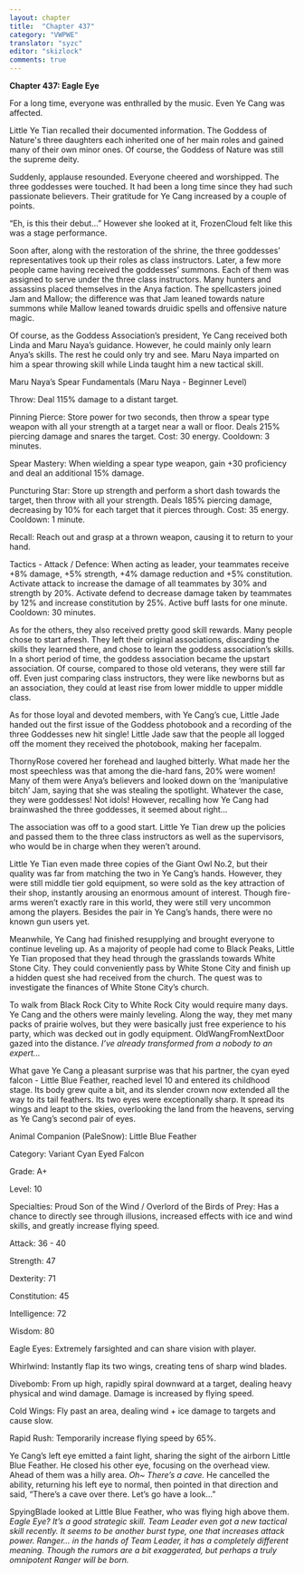 ```yaml
---
layout: chapter
title:  "Chapter 437"
category: "VWPWE"
translator: "syzc"
editor: "skizlock"
comments: true
---
```


**Chapter 437: Eagle Eye**

For a long time, everyone was enthralled by the music. Even Ye Cang was affected.

Little Ye Tian recalled their documented information. The Goddess of Nature's three daughters each inherited one of her main roles and gained many of their own minor ones. Of course, the Goddess of Nature was still the supreme deity.

Suddenly, applause resounded. Everyone cheered and worshipped. The three goddesses were touched. It had been a long time since they had such passionate believers. Their gratitude for Ye Cang increased by a couple of points.

“Eh, is this their debut...” However she looked at it, FrozenCloud felt like this was a stage performance.

Soon after, along with the restoration of the shrine, the three goddesses’ representatives took up their roles as class instructors. Later, a few more people came having received the goddesses’ summons. Each of them was assigned to serve under the three class instructors. Many hunters and assassins placed themselves in the Anya faction. The spellcasters joined Jam and Mallow; the difference was that Jam leaned towards nature summons while Mallow leaned towards druidic spells and offensive nature magic.

Of course, as the Goddess Association’s president, Ye Cang received both Linda and Maru Naya’s guidance. However, he could mainly only learn Anya’s skills. The rest he could only try and see. Maru Naya imparted on him a spear throwing skill while Linda taught him a new tactical skill.

Maru Naya’s Spear Fundamentals (Maru Naya - Beginner Level)

Throw: Deal 115% damage to a distant target.

Pinning Pierce: Store power for two seconds, then throw a spear type weapon with all your strength at a target near a wall or floor. Deals 215% piercing damage and snares the target. 
Cost: 30 energy. Cooldown: 3 minutes.

Spear Mastery: When wielding a spear type weapon, gain +30 proficiency and deal an additional 15% damage.

Puncturing Star: Store up strength and perform a short dash towards the target, then throw with all your strength. Deals 185% piercing damage, decreasing by 10% for each target that it pierces through. 
Cost: 35 energy. Cooldown: 1 minute.

Recall: Reach out and grasp at a thrown weapon, causing it to return to your hand.

Tactics - Attack / Defence: When acting as leader, your teammates receive +8% damage, +5% strength, +4% damage reduction and +5% constitution. Activate attack to increase the damage of all teammates by 30% and strength by 20%. Activate defend to decrease damage taken by teammates by 12% and increase constitution by 25%. Active buff lasts for one minute. 
Cooldown: 30 minutes.

As for the others, they also received pretty good skill rewards. Many people chose to start afresh. They left their original associations, discarding the skills they learned there, and chose to learn the goddess association’s skills. In a short period of time, the goddess association became the upstart association. Of course, compared to those old veterans, they were still far off. Even just comparing class instructors, they were like newborns but as an association, they could at least rise from lower middle to upper middle class.

As for those loyal and devoted members, with Ye Cang’s cue, Little Jade handed out the first issue of the Goddess photobook and a recording of the three Goddesses new hit single! Little Jade saw that the people all logged off the moment they received the photobook, making her facepalm.

ThornyRose covered her forehead and laughed bitterly. What made her the most speechless was that among the die-hard fans, 20% were women! Many of them were Anya’s believers and looked down on the ‘manipulative bitch’ Jam, saying that she was stealing the spotlight. Whatever the case, they were goddesses! Not idols! However, recalling how Ye Cang had brainwashed the three goddesses, it seemed about right...

The association was off to a good start. Little Ye Tian drew up the policies and passed them to the three class instructors as well as the supervisors, who would be in charge when they weren’t around.

Little Ye Tian even made three copies of the Giant Owl No.2, but their quality was far from matching the two in Ye Cang’s hands. However, they were still middle tier gold equipment, so were sold as the key attraction of their shop, instantly arousing an enormous amount of interest. Though fire-arms weren’t exactly rare in this world, they were still very uncommon among the players. Besides the pair in Ye Cang’s hands, there were no known gun users yet.

Meanwhile, Ye Cang had finished resupplying and brought everyone to continue leveling up. As a majority of people had come to Black Peaks, Little Ye Tian proposed that they head through the grasslands towards White Stone City. They could conveniently pass by White Stone City and finish up a hidden quest she had received from the church. The quest was to investigate the finances of White Stone City’s church.

To walk from Black Rock City to White Rock City would require many days. Ye Cang and the others were mainly leveling. Along the way, they met many packs of prairie wolves, but they were basically just free experience to his party, which was decked out in godly equipment. OldWangFromNextDoor gazed into the distance. *I’ve already transformed from a nobody to an expert...*

What gave Ye Cang a pleasant surprise was that his partner, the cyan eyed falcon - Little Blue Feather, reached level 10 and entered its childhood stage. Its body grew quite a bit, and its slender crown now extended all the way to its tail feathers. Its two eyes were exceptionally sharp. It spread its wings and leapt to the skies, overlooking the land from the heavens, serving as Ye Cang’s second pair of eyes.

Animal Companion (PaleSnow): Little Blue Feather 

Category: Variant Cyan Eyed Falcon

Grade: A+

Level: 10

Specialties: Proud Son of the Wind / Overlord of the Birds of Prey: Has a chance to directly see through illusions, increased effects with ice and wind skills, and greatly increase flying speed.

Attack: 36 - 40

Strength: 47

Dexterity: 71

Constitution: 45

Intelligence: 72

Wisdom: 80

Eagle Eyes: Extremely farsighted and can share vision with player.

Whirlwind: Instantly flap its two wings, creating tens of sharp wind blades.

Divebomb: From up high, rapidly spiral downward at a target, dealing heavy physical and wind damage. Damage is increased by flying speed.

Cold Wings: Fly past an area, dealing wind + ice damage to targets and cause slow.

Rapid Rush: Temporarily increase flying speed by 65%.

Ye Cang’s left eye emitted a faint light, sharing the sight of the airborn Little Blue Feather. He closed his other eye, focusing on the overhead view. Ahead of them was a hilly area. *Oh~ There’s a cave.* He cancelled the ability, returning his left eye to normal, then pointed in that direction and said, “There’s a cave over there. Let’s go have a look...”

SpyingBlade looked at Little Blue Feather, who was flying high above them. *Eagle Eye? It’s a good strategic skill. Team Leader even got a new tactical skill recently. It seems to be another burst type, one that increases attack power. Ranger… in the hands of Team Leader, it has a completely different meaning. Though the rumors are a bit exaggerated, but perhaps a truly omnipotent Ranger will be born.*

